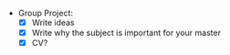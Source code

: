 - Group Project:
	- [x] Write ideas 
	- [x] Write why the subject is important for your master
	- [x] CV?